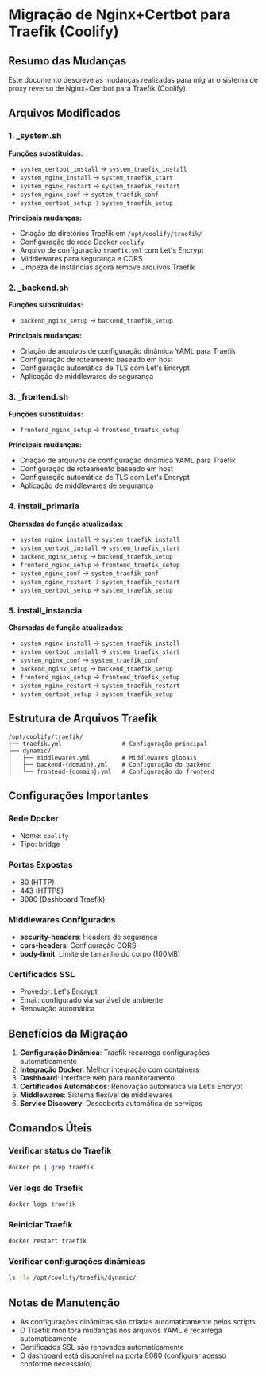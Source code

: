 # Migração de Nginx+Certbot para Traefik (Coolify)

## Resumo das Mudanças

Este documento descreve as mudanças realizadas para migrar o sistema de proxy reverso de Nginx+Certbot para Traefik (Coolify).

## Arquivos Modificados

### 1. _system.sh
**Funções substituídas:**
- `system_certbot_install` → `system_traefik_install`
- `system_nginx_install` → `system_traefik_start`
- `system_nginx_restart` → `system_traefik_restart`
- `system_nginx_conf` → `system_traefik_conf`
- `system_certbot_setup` → `system_traefik_setup`

**Principais mudanças:**
- Criação de diretórios Traefik em `/opt/coolify/traefik/`
- Configuração de rede Docker `coolify`
- Arquivo de configuração `traefik.yml` com Let's Encrypt
- Middlewares para segurança e CORS
- Limpeza de instâncias agora remove arquivos Traefik

### 2. _backend.sh
**Funções substituídas:**
- `backend_nginx_setup` → `backend_traefik_setup`

**Principais mudanças:**
- Criação de arquivos de configuração dinâmica YAML para Traefik
- Configuração de roteamento baseado em host
- Configuração automática de TLS com Let's Encrypt
- Aplicação de middlewares de segurança

### 3. _frontend.sh
**Funções substituídas:**
- `frontend_nginx_setup` → `frontend_traefik_setup`

**Principais mudanças:**
- Criação de arquivos de configuração dinâmica YAML para Traefik
- Configuração de roteamento baseado em host
- Configuração automática de TLS com Let's Encrypt
- Aplicação de middlewares de segurança

### 4. install_primaria
**Chamadas de função atualizadas:**
- `system_nginx_install` → `system_traefik_install`
- `system_certbot_install` → `system_traefik_start`
- `backend_nginx_setup` → `backend_traefik_setup`
- `frontend_nginx_setup` → `frontend_traefik_setup`
- `system_nginx_conf` → `system_traefik_conf`
- `system_nginx_restart` → `system_traefik_restart`
- `system_certbot_setup` → `system_traefik_setup`

### 5. install_instancia
**Chamadas de função atualizadas:**
- `system_nginx_install` → `system_traefik_install`
- `system_certbot_install` → `system_traefik_start`
- `system_nginx_conf` → `system_traefik_conf`
- `backend_nginx_setup` → `backend_traefik_setup`
- `frontend_nginx_setup` → `frontend_traefik_setup`
- `system_nginx_restart` → `system_traefik_restart`
- `system_certbot_setup` → `system_traefik_setup`

## Estrutura de Arquivos Traefik

```
/opt/coolify/traefik/
├── traefik.yml                 # Configuração principal
├── dynamic/
│   ├── middlewares.yml         # Middlewares globais
│   ├── backend-{domain}.yml    # Configuração do backend
│   └── frontend-{domain}.yml   # Configuração do frontend
```

## Configurações Importantes

### Rede Docker
- Nome: `coolify`
- Tipo: bridge

### Portas Expostas
- 80 (HTTP)
- 443 (HTTPS)
- 8080 (Dashboard Traefik)

### Middlewares Configurados
- **security-headers**: Headers de segurança
- **cors-headers**: Configuração CORS
- **body-limit**: Limite de tamanho do corpo (100MB)

### Certificados SSL
- Provedor: Let's Encrypt
- Email: configurado via variável de ambiente
- Renovação automática

## Benefícios da Migração

1. **Configuração Dinâmica**: Traefik recarrega configurações automaticamente
2. **Integração Docker**: Melhor integração com containers
3. **Dashboard**: Interface web para monitoramento
4. **Certificados Automáticos**: Renovação automática via Let's Encrypt
5. **Middlewares**: Sistema flexível de middlewares
6. **Service Discovery**: Descoberta automática de serviços

## Comandos Úteis

### Verificar status do Traefik
```bash
docker ps | grep traefik
```

### Ver logs do Traefik
```bash
docker logs traefik
```

### Reiniciar Traefik
```bash
docker restart traefik
```

### Verificar configurações dinâmicas
```bash
ls -la /opt/coolify/traefik/dynamic/
```

## Notas de Manutenção

- As configurações dinâmicas são criadas automaticamente pelos scripts
- O Traefik monitora mudanças nos arquivos YAML e recarrega automaticamente
- Certificados SSL são renovados automaticamente
- O dashboard está disponível na porta 8080 (configurar acesso conforme necessário)